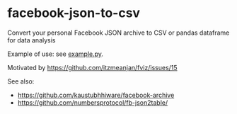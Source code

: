 # facebook-json-to-csv
Convert your personal Facebook JSON archive to CSV or pandas dataframe for data analysis

Example of use: see [example.py](example.py).

Motivated by https://github.com/itzmeanjan/fviz/issues/15

See also:
- https://github.com/kaustubhhiware/facebook-archive
- https://github.com/numbersprotocol/fb-json2table/
